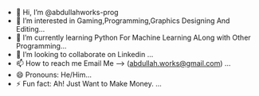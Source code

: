 - 👋 Hi, I’m @abdullahworks-prog
- 👀 I’m interested in Gaming,Programming,Graphics Designing And Editing...
- 🌱 I’m currently learning Python For Machine Learning ALong with Other Programming...
- 💞️ I’m looking to collaborate on Linkedin ...
- 📫 How to reach me Email Me --> (abdullah.works@gmail.com) ...
- 😄 Pronouns: He/Him...
- ⚡ Fun fact: Ah! Just Want to Make Money. ...

<!---
abdullahworks-prog/abdullahworks-prog is a ✨ special ✨ repository because its `README.md` (this file) appears on your GitHub profile.
You can click the Preview link to take a look at your changes.
--->
